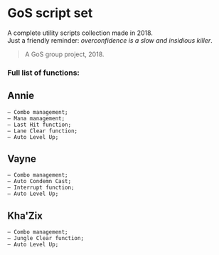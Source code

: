 # GoS script set
A complete utility scripts collection made in 2018.<br/>
Just a friendly reminder: _overconfidence is a slow and insidious killer_.<br/>
> A GoS group project, 2018.

### Full list of functions:
## Annie
```
— Combo management;
— Mana management;
— Last Hit function;
— Lane Clear function;
— Auto Level Up;
```

## Vayne
```
— Combo management;
— Auto Condemn Cast;
— Interrupt function;
— Auto Level Up;
```

## Kha'Zix
```
— Combo management;
— Jungle Clear function;
— Auto Level Up;
```

